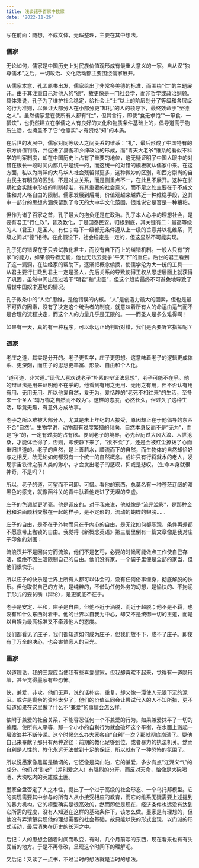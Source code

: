 ```yaml
---
title: 浅谈诸子百家中数家
date: "2022-11-26"
---
```


<!-- Google tag (gtag.js) -->
<script async src="https://www.googletagmanager.com/gtag/js?id=G-P8BK01ELC3"></script>
<script>
  window.dataLayer = window.dataLayer || [];
  function gtag(){dataLayer.push(arguments);}
  gtag('js', new Date());

  gtag('config', 'G-P8BK01ELC3');
</script>

写在前面：随想，不成文体，无暇整理，主要在其中想法。

### 儒家

无论如何，儒家是中国历史上对民族价值观形成有最重大意义的一家。自从汉“独尊儒术”之后，一切政治、文化活动都主要围绕儒家展开。

从儒家本意、孔孟原书出发，儒家给出了非常多美德的标准，而围绕“仁”的主题展开。由于其注重自己对他人的“德”，故更像是一门社会学，而非哲学或政治纲领。具体来说，孔子为了维护社会稳定，给社会上“士”以上的阶层划分了等级和各层级的行为准则，以保证大部分人在小部分更“知礼”的人的领导下，最终效命于“至德之人”。虽然儒家意在使所有人都有“仁”，但其言行，即使“食无求饱”“一箪食、一瓢饮”，也仍然建立在学儒之人有良好的文化和物质条件基础上的，倡导道高于物质生活，也掩盖不了它“仓廪实”才有资格“知”的本质。

在后世的发展中，儒家对同等级人之间关系的维系：“礼”，最后形成了中国特有的东方价值判断，并促进了县衙和乡绅政治的形成，而“青天大老爷”维系的看似不科学的判案制度，却在中国历史上占有了重要的地位，这无疑证明了中国人眼中的对错在很长一段时间内都几乎是统一的，而这统一的对错的模板就从儒家中来。在这方面，私以为南洋的大马华人社会残留得更多，这种微妙的区别，和西方崇尚的自由民主有明显的区别，不是对立关系，而是侧重点不一，在此且不展开。这种在长期社会实践中形成的判断标准，有其重要的社会意义，而不足之处主要在于不成文性和对人格自由的限制。儒家发展到后期，价值观越来越靠近一种维稳手段，这其中一部分的思想内涵保留到了今天的大中华文化范围，很难说它是否是一种糟粕。

但作为诸子百家之首，孔子最大的抱负还是在政治。孔子本人心中的理想社会，是要有君王“行仁政”，普及教化，于是国泰民安。归根到底，其关键有二：最高等级的人（君王）是圣人，有仁；每下一级都无条件遵从上一级的旨意并以礼维系，同级之间以“德”相待。在此假设下，社会稳定是一定的，但这显然不可能实现。

孔子犯的错误在于只尝试教化君主，而没有自下而上的纠错机制。一般人只有“齐家”的能力，如果领导者无能，他也无法去竞争“平天下”的重任。后世的君王看到了这一漏洞，在注经家的帮助下，逐渐把概念偷换，使儒学沦为大一统的工具——从君主要行仁政到君主一定是圣人，先后关系的导致使得王权从思想层面上就获得了巩固，虽然中间出现过若干“明君”和“忠臣”，但这个趋势最终不可避免地导致了后世中国奴才遍地的情况。

孔子教条中的“人治”思维，是他错误的内核。“人”是创造力最大的因素，但也是最不可靠的因素，没有了决定这个统治者的制度，就意味着所有人的命运由运气而不是合理的流程决定，而这个人的力量几乎是无限的。——而圣人是多么难得啊！

如果有一天，真的有一种程序，可以永远正确判断对错，我们是否要听它指挥呢？

### 道家

老庄之道，其实是分开的。老子更哲学，庄子更思想。这意味着老子的逻辑更成体系、更深刻，而庄子的思想更丰富、形象、自由和个人化。

“道可道，非常道。”现代人喜欢说老子“朴素的辩证法思想”，老子可能不在乎。他的辩证法是用来证明他不在乎的。他看到有用之无用、无用之有用，但不否认有用有用、无用无用。所以他爱自然，爱无为，爱恬静的“老死不相往来”的生活，至多来一个圣人“辅万物之自然而不敢为”。这样的态度，必然长久，但过久了这种生活，毕竟无趣，有意外方成故事。

老子之所以难被大部分人，尤其是未上年纪的人接受，原因却正在于他倡导的东西不合“自然”。生物学讲，动物都有过度繁殖的倾向，自然本身反而不是“无为”，而是“争”的，一定有过度的占有欲。要到老子的境界，必先经历过大风大浪、人世沧桑，才能体会得了，否则，即使静下来了，“欲不欲”了，还是会被红尘撩拨了心而重归世道的。老子的自然，是上善若水，顺流而下的自然，而生物体的自然却恰好与之相反，故无论如何都没有一个统一的自然概念。或许只有行将就木的老人，发现宇宙铁律之前人类的渺小，才会发出老子的感叹，抑或是悲叹。（生命本身就很神奇，不是吗？）

所以，老子的道，可望而不可即。可惜。看他的东西，总莫名有一种苍茫辽阔的暗黑色的感觉，就像函谷关的青牛驮着他走进了无垠的空虚。

庄子的色调就更明亮。他是调皮的。对于我来说，他就像是“流光溢彩”，是那种金粉和油画颜料交融在一起的样子，是不定形的，流动的蝴蝶的翅膀……

庄子的自由，是不在乎外物而只在乎内心的自由，是无论如何都乐观，条件再差都不愿意带上枷锁的自由。我觉得《新概念英语》第三册里倒有一篇文章像是我对庄子印象的刻画：

流浪汉并不是因贫穷而流浪，他们不是乞丐，必要的时候可能做点工作使自己存活，但绝不因生活限制自己的自由。他们没有家，一个袋子里便是全部的家当，但他们很快乐。

所以庄子的快乐是世界上所有人都可以体会的，没有任何俗事缠身，彻底解脱的快乐。但他取悦自己的方法，是纯粹的，不借助任何外务的幻想，是愉快的、不拘泥于形式的耍贫嘴（辩论），是更彻底不在乎。

老子是安定、平和，庄子是自由。但他不近于洒脱，而近于超脱；他不是不羁，也没有和什么东西对着干。他的世界以自我为中心，却又不是统御一切的王道，而是以自娱为最高标准又不牵涉他人的态度。

我们都看见了庄子，我们都知道如何成为庄子，但我们放不下，成不了庄子。即使有了万全的决心，也会害怕旁人的目光。

### 墨家

以道理论，我的三观应当使我有些喜爱墨家，但我却喜欢不起来，觉得有一道隐形墙，甚至觉得墨家有些恐怖。

侠，兼爱，非攻。他们无声，说的话朴实、重复，却又像一潭使人无限下沉的泥沼。或许是剩余的资料太少了，他们的价值认同会让尝试代入的人不知所措，更不知道如果在这里做了什么不“兼爱”的事情会怎么样。

依附于兼爱的社会关系，不能容忍任何一个不兼爱的行为。如果兼爱抹平了一切的差距，使所有人平等，那一个小小的自利行为就会破坏这个平衡，在水面上溅起一层波浪并不断传递。这个时候怎么办大家各自“自利”一次？那就彻底崩溃了。要他自己来奉献？那只有两种途径：前期的教化足够到位，或者暴力的执法机关。然而自利是人性的，教化永远无法做到十足的保证，所以就有了一种恐怖的氛围了。

所以说墨家像黑帮是确切的，它还像是梁山泊，它的兼爱，多少有点“江湖义气”的成分。他们对“别者”（差别爱之人）有强烈的分开，而反对天命，恰像是大碗喝酒、大块吃肉的英雄或土匪。

墨家全盘否定了人之本性，提出了一个过于高级的社会形态、一个乌托邦模型。它的实现需要其中参与的所有人从小接受相应的教育，而它的维系无疑需要上述提到的暴力机构。它的模型确实是很高效的，然而即使是现在，经济条件也远没有达到它所需的程度，没有人知道在这样的基础条件下，该怎么做。墨家是有理想的，但他没有弄清楚实现他的理想需要的社会基础，故只能以侠的形式出现，以门派的形式活动，最后消失在历史的长河之中。

后记：人的思想会随着时间而改变，有时，几个月前写的东西，现在看来也有有失妥当的地方。于是不再修改，呈现这个时间下的理解吧。

又后记：又读了一点书，不过当时的想法就是当时的想法。
